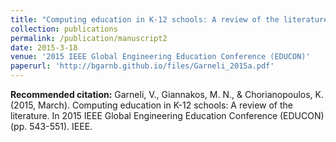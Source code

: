 ```yaml
---
title: "Computing education in K-12 schools: A review of the literature"
collection: publications
permalink: /publication/manuscript2
date: 2015-3-18
venue: '2015 IEEE Global Engineering Education Conference (EDUCON)'
paperurl: 'http://bgarnb.github.io/files/Garneli_2015a.pdf'
---
```



<b> Recommended citation:</b> Garneli, V., Giannakos, M. N., & Chorianopoulos, K. (2015, March). Computing education in K-12 schools: A review of the literature. In 2015 IEEE Global Engineering Education Conference (EDUCON) (pp. 543-551). IEEE.
